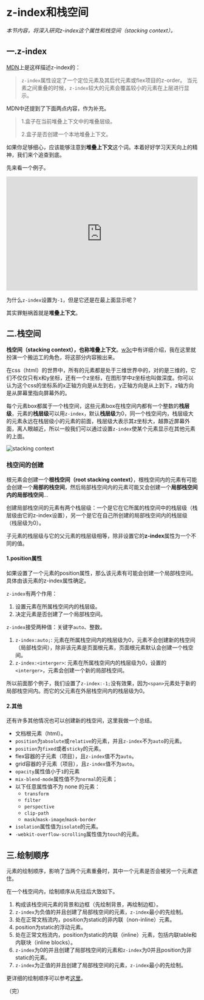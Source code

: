 # z-index和栈空间

*本节内容，将深入研究z-index这个属性和栈空间（stacking context）。*

## 一.z-index
[MDN](https://developer.mozilla.org/zh-CN/docs/Web/CSS/z-index)上是这样描述z-index的：
> `z-index`属性设定了一个定位元素及其后代元素或flex项目的z-order。 当元素之间重叠的时候，`z-index`较大的元素会覆盖较小的元素在上层进行显示。

MDN中还提到了下面两点内容，作为补充。
> 1.盒子在当前堆叠上下文中的堆叠层级。
>
> 2.盒子是否创建一个本地堆叠上下文。

如果你足够细心，应该能够注意到**堆叠上下文**这个词。本着好好学习天天向上的精神，我们来个追查到底。

先来看一个例子。
<iframe height="300" style="width: 100%;" scrolling="no" title="z-index  and stacking context_01" src="https://codepen.io/AhCola/embed/WNjVEBm?default-tab=html%2Cresult" frameborder="no" loading="lazy" allowtransparency="true" allowfullscreen="true">
  See the Pen <a href="https://codepen.io/AhCola/pen/WNjVEBm">
  z-index  and stacking context_01</a> by Pengfei Wang (<a href="https://codepen.io/AhCola">@AhCola</a>)
  on <a href="https://codepen.io">CodePen</a>.
</iframe>

为什么`z-index`设置为`-1`，但是它还是在最上面显示呢？

其实罪魁祸首就是**堆叠上下文**。

## 二.栈空间

**栈空间（stacking context），也称堆叠上下文**。[w3c](https://www.w3.org/TR/2012/WD-css3-positioning-20120207/#det-stacking-context)中有详细介绍，我在这里就扮演一个搬运工的角色，将这部分内容搬出来。

在css（html）的世界中，所有的元素都是处于三维世界中的，对的是三维的，它们不仅仅只有x和y坐标，还有一个z坐标，在图形学中z坐标也叫做深度。你可以认为这个css的坐标系的x正轴方向是从左到右，y正轴方向是从上到下，z轴方向是从屏幕里指向屏幕外的。

每个元素box都属于一个栈空间，这些元素box在栈空间内都有一个整数的**栈层级**，元素的**栈层级**可以用`z-index`，默认**栈层级**为0，同一个栈空间内，栈层级大的元素永远在栈层级小的元素的前面，栈层级大表示其z坐标大，越靠近屏幕外面，离人眼越近，所以一般我们可以通过设置`z-index`使某个元素显示在其他元素的上面。

![stacking context](https://pengfeiw.github.io/images/blog/130.jpg)

### 栈空间的创建

根元素会创建一个**根栈空间（root stacking context）**，根栈空间内的元素有可能会创建一个**局部的栈空间**，然后局部栈空间内的元素可能又会创建一个**局部栈空间内的局部栈空间**...

创建局部栈空间的元素有两个栈层级：一个是它在它所属的栈空间中的栈层级（栈层级由它的z-index设置），另一个是它在自己所创建的局部栈空间内的栈层级（栈层级为0）。

子元素的栈层级与它的父元素的栈层级相等，除非设置它的**z-index**属性为一个不同的值。

#### 1.position属性

如果设置了一个元素的position属性，那么该元素有可能会创建一个局部栈空间。具体由该元素的z-index属性确定。

`z-index`有两个作用：
1. 设置元素在所属栈空间内的栈层级。
2. 决定元素是否创建了一个局部栈空间。

`z-index`接受两种值：关键字`auto`、整数。
1. `z-index:auto;`: 元素在所属栈空间内的栈层级为0，元素不会创建新的栈空间（局部栈空间），除非该元素是页面根元素，页面根元素默认会创建一个栈空间。
2. `z-index:<interger>`: 元素在所属栈空间内的栈层级为0，设置的`<interger>`，元素会创建一个新的局部栈空间。

所以前面那个例子，我们设置了`z-index:-1;`没有效果，因为`<span>`元素处于新的局部栈空间内。而它的父元素在外层栈空间内的栈层级为0。

#### 2.其他

还有许多其他情况也可以创建新的栈空间，这里我做一个总结。
- 文档根元素（html）。
- `position`为`absolute`或`relative`的元素，并且`z-index`不为`auto`的元素。
- `position`为`fixed`或者`sticky`的元素。
- flex容器的子元素（项目），且`z-index`值不为`auto`。
- grid容器的子元素（项目），且`z-index`值不为`auto`。
- `opacity`属性值小于`1`的元素
- `mix-blend-mode`属性值不为`normal`的元素；
- 以下任意属性值不为 none 的元素：
    - `transform`
    - `filter`
    - `perspective`
    - `clip-path`
    - `mask`/`mask-image`/`mask-border`
- `isolation`属性值为`isolate`的元素。
- `-webkit-overflow-scrolling`属性值为`touch`的元素。

## 三.绘制顺序

元素的绘制顺序，影响了当两个元素重叠时，其中一个元素是否会被另一个元素遮住。

在一个栈空间内，绘制顺序从先往后大致如下。
1. 构成该栈空间元素的背景和边框（先绘制背景，再绘制边框）。
2. `z-index`为负值的并且创建了局部栈空间的元素，`z-index`最小的先绘制。
3. 处在正常文档流内，position为static的非内联（non-inline）元素。
4. position为static的浮动元素。
5. 处在正常文档流内，position为static的内联（inline）元素，包括内联table和内联块（inline blocks）。
6. `z-index`为0的并且创建了局部栈空间的元素和`z-index`为0并且position为非static的元素。
7. `z-index`为正值的并且创建了局部栈空间的元素，`z-index`最小的先绘制。

更详细的绘制顺序可以参考[这里](https://www.w3.org/TR/2012/WD-css3-positioning-20120207/#det-stacking-context)。


（完）
